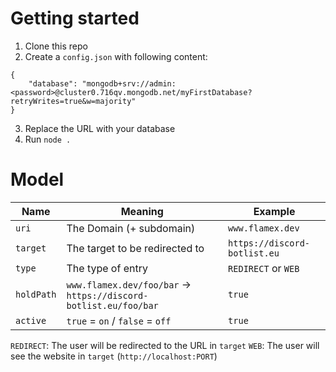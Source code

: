 # Getting started

1. Clone this repo
2. Create a `config.json` with following content:
```
{
    "database": "mongodb+srv://admin:<password>@cluster0.716qv.mongodb.net/myFirstDatabase?retryWrites=true&w=majority" 
}
```
3. Replace the URL with your database
4. Run `node .`

# Model
| Name | Meaning | Example |
| ------------------ | ------------------ | ------------------ |
| `uri` | The Domain (+ subdomain) | `www.flamex.dev` |
| `target` | The target to be redirected to | `https://discord-botlist.eu` |
| `type` | The type of entry | `REDIRECT` or `WEB` |
| `holdPath` | `www.flamex.dev/foo/bar` -> `https://discord-botlist.eu/foo/bar` | `true` |
| `active` | `true` = `on` / `false` = `off` | `true` |

`REDIRECT`: The user will be redirected to the URL in `target`
`WEB`: The user will see the website in `target` (`http://localhost:PORT`)